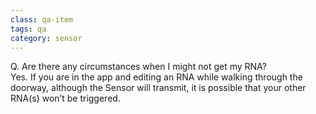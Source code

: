 ```yaml
---
class: qa-item
tags: qa
category: sensor
---
```


Q. Are there any circumstances when I might not get my RNA?  
 Yes.  If you are in the app and editing an RNA while walking through the doorway, although the Sensor will transmit, it is possible that your other RNA(s) won’t be triggered. 